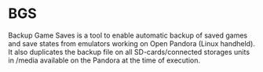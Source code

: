BGS
===

Backup Game Saves is a tool to enable automatic backup of saved games and save states from emulators working on Open Pandora (Linux handheld). It also duplicates the backup file on all SD-cards/connected storages units in /media available on the Pandora at the time of execution. 
